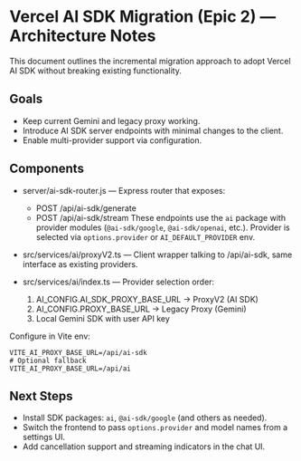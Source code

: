 # Vercel AI SDK Migration (Epic 2) — Architecture Notes

This document outlines the incremental migration approach to adopt Vercel AI SDK without breaking existing functionality.

## Goals

- Keep current Gemini and legacy proxy working.
- Introduce AI SDK server endpoints with minimal changes to the client.
- Enable multi-provider support via configuration.

## Components

- server/ai-sdk-router.js — Express router that exposes:
  - POST /api/ai-sdk/generate
  - POST /api/ai-sdk/stream
    These endpoints use the `ai` package with provider modules (`@ai-sdk/google`, `@ai-sdk/openai`, etc.). Provider is selected via `options.provider` or `AI_DEFAULT_PROVIDER` env.

- src/services/ai/proxyV2.ts — Client wrapper talking to /api/ai-sdk, same interface as existing providers.

- src/services/ai/index.ts — Provider selection order:
  1. AI_CONFIG.AI_SDK_PROXY_BASE_URL -> ProxyV2 (AI SDK)
  2. AI_CONFIG.PROXY_BASE_URL -> Legacy Proxy (Gemini)
  3. Local Gemini SDK with user API key

Configure in Vite env:

```
VITE_AI_PROXY_BASE_URL=/api/ai-sdk
# Optional fallback
VITE_AI_PROXY_BASE_URL=/api/ai
```

## Next Steps

- Install SDK packages: `ai`, `@ai-sdk/google` (and others as needed).
- Switch the frontend to pass `options.provider` and model names from a settings UI.
- Add cancellation support and streaming indicators in the chat UI.
